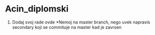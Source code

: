 # Acin_diplomski

1. Dodaj svoj rade ovde 
  *Nemoj na master branch, nego uvek napravis secondary koji se commituje na master kad je zavrsen
 
